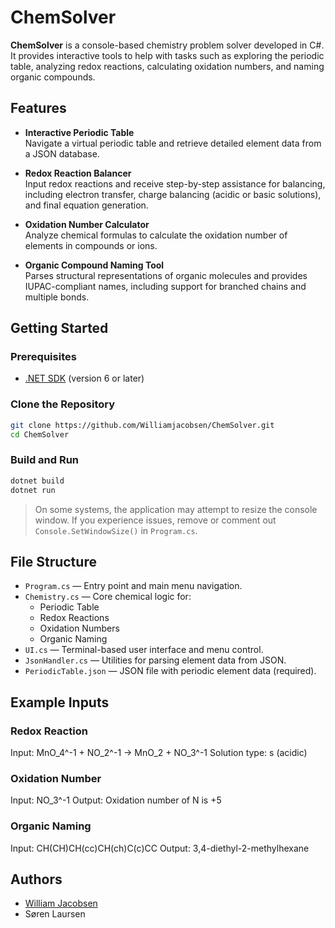 # ChemSolver

**ChemSolver** is a console-based chemistry problem solver developed in C#. It provides interactive tools to help with tasks such as exploring the periodic table, analyzing redox reactions, calculating oxidation numbers, and naming organic compounds.

## Features

- **Interactive Periodic Table**  
  Navigate a virtual periodic table and retrieve detailed element data from a JSON database.

- **Redox Reaction Balancer**  
  Input redox reactions and receive step-by-step assistance for balancing, including electron transfer, charge balancing (acidic or basic solutions), and final equation generation.

- **Oxidation Number Calculator**  
  Analyze chemical formulas to calculate the oxidation number of elements in compounds or ions.

- **Organic Compound Naming Tool**  
  Parses structural representations of organic molecules and provides IUPAC-compliant names, including support for branched chains and multiple bonds.

## Getting Started

### Prerequisites

- [.NET SDK](https://dotnet.microsoft.com/download) (version 6 or later)

### Clone the Repository

```bash
git clone https://github.com/Williamjacobsen/ChemSolver.git
cd ChemSolver
```

### Build and Run

```bash
dotnet build
dotnet run
```

> On some systems, the application may attempt to resize the console window. If you experience issues, remove or comment out `Console.SetWindowSize()` in `Program.cs`.

## File Structure

- `Program.cs` — Entry point and main menu navigation.
- `Chemistry.cs` — Core chemical logic for:
  - Periodic Table
  - Redox Reactions
  - Oxidation Numbers
  - Organic Naming
- `UI.cs` — Terminal-based user interface and menu control.
- `JsonHandler.cs` — Utilities for parsing element data from JSON.
- `PeriodicTable.json` — JSON file with periodic element data (required).

## Example Inputs

### Redox Reaction

Input: MnO_4^-1 + NO_2^-1 -> MnO_2 + NO_3^-1
Solution type: s (acidic)

### Oxidation Number

Input: NO_3^-1
Output: Oxidation number of N is +5

### Organic Naming

Input: CH(CH)CH(cc)CH(ch)C(c)CC
Output: 3,4-diethyl-2-methylhexane

## Authors

- [William Jacobsen](https://github.com/Williamjacobsen)
- Søren Laursen
